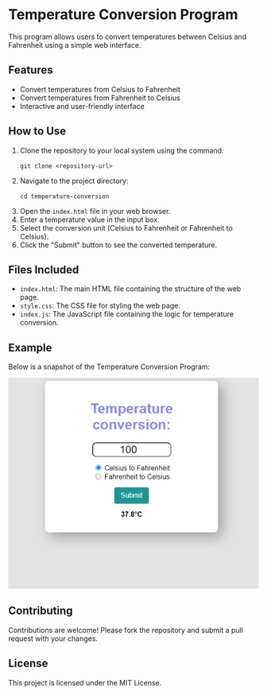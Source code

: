
  <h1>Temperature Conversion Program</h1>
    <p>This program allows users to convert temperatures between Celsius and Fahrenheit using a simple web interface.</p>

  <h2>Features</h2>
    <ul>
        <li>Convert temperatures from Celsius to Fahrenheit</li>
        <li>Convert temperatures from Fahrenheit to Celsius</li>
        <li>Interactive and user-friendly interface</li>
    </ul>
    <h2>How to Use</h2>
    <ol>
        <li>Clone the repository to your local system using the command:
            <pre><code>git clone &lt;repository-url&gt;</code></pre>
        </li>
        <li>Navigate to the project directory:
            <pre><code>cd temperature-conversion</code></pre>
        </li>
        <li>Open the <code>index.html</code> file in your web browser.</li>
        <li>Enter a temperature value in the input box.</li>
        <li>Select the conversion unit (Celsius to Fahrenheit or Fahrenheit to Celsius).</li>
        <li>Click the "Submit" button to see the converted temperature.</li>
    </ol>

  <h2>Files Included</h2>
    <ul>
        <li><code>index.html</code>: The main HTML file containing the structure of the web page.</li>
        <li><code>style.css</code>: The CSS file for styling the web page.</li>
        <li><code>index.js</code>: The JavaScript file containing the logic for temperature conversion.</li>
    </ul>

  <h2>Example</h2>
    <p>Below is a snapshot of the Temperature Conversion Program:</p>
    <img src="screenshot.PNG" alt="Temperature Conversion Program Screenshot">

  <h2>Contributing</h2>
    <p>Contributions are welcome! Please fork the repository and submit a pull request with your changes.</p>

   <h2>License</h2>
    <p>This project is licensed under the MIT License.</p>
